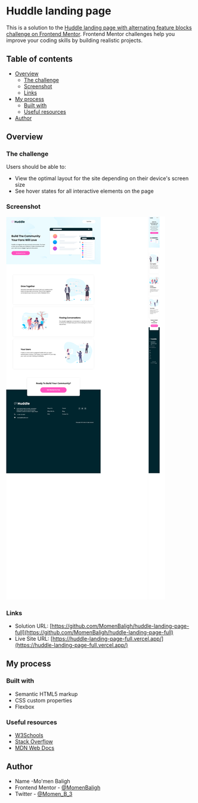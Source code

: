 # Huddle landing page

This is a solution to the [Huddle landing page with alternating feature blocks challenge on Frontend Mentor](https://www.frontendmentor.io/challenges/huddle-landing-page-with-alternating-feature-blocks-5ca5f5981e82137ec91a5100). Frontend Mentor challenges help you improve your coding skills by building realistic projects.

## Table of contents

- [Overview](#overview)
  - [The challenge](#the-challenge)
  - [Screenshot](#screenshot)
  - [Links](#links)
- [My process](#my-process)
  - [Built with](#built-with)
  - [Useful resources](#useful-resources)
- [Author](#author)

## Overview

### The challenge

Users should be able to:

- View the optimal layout for the site depending on their device's screen size
- See hover states for all interactive elements on the page

### Screenshot

![desktop design](./images/screenshot-desktop.png)
![mobile design](./images/screenshot-mobile.png)

### Links

- Solution URL: [https://github.com/MomenBaligh/huddle-landing-page-full](https://github.com/MomenBaligh/huddle-landing-page-full)
- Live Site URL: [https://huddle-landing-page-full.vercel.app/](https://huddle-landing-page-full.vercel.app/)

## My process

### Built with

- Semantic HTML5 markup
- CSS custom properties
- Flexbox

### Useful resources

- [W3Schools](https://www.w3schools.com)
- [Stack Overflow](https://stackoverflow.com)
- [MDN Web Docs](https://developer.mozilla.org/en-US)

## Author

- Name -Mo'men Baligh
- Frontend Mentor - [@MomenBaligh](https://www.frontendmentor.io/profile/MomenBaligh)
- Twitter - [@Momen_B_3](https://www.twitter.com/Momen_B_3)
